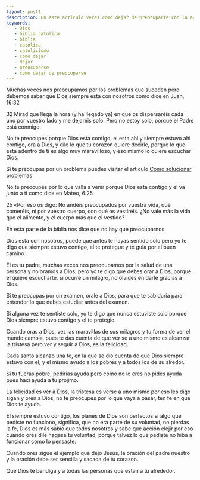 ```yaml
---
layout: post1
description: En este articulo veras como dejar de preocuparte con la ayuda de Dios, ya que no te debes preocupar porque Dios esta con nosotros
keywords:
   - Dios
   - biblia catolica
   - biblia
   - catolica
   - catolicismo
   - como dejar
   - dejar
   - preocuparse
   - como dejar de preocuparse
---
```


Muchas veces nos preocupamos por los problemas que suceden pero
debemos saber que Dios siempre esta con nosotros como dice en Juan, 16:32 

32 Mirad que llega la hora (y ha llegado ya) en que os dispersaréis cada uno por vuestro lado y me dejaréis solo. Pero no estoy solo, porque el Padre está conmigo.

No te preocupes porque Dios esta contigo, el esta ahi y siempre estuvo ahi contigo, ora a Dios, y dile lo que 
tu corazon quiere decirle, porque lo que esta adentro de ti es algo muy maravilloso, y eso mismo lo quiere escuchar Dios.

Si te preocupas por un problema puedes visitar el articulo [Como solucionar problemas](https://dylan14567.github.io/2021/05/03/Como-solucionar-problemas.html)

No te preocupes por lo que valla a venir porque Dios esta contigo y el va junto a ti como dice en Mateo, 6:25

25 «Por eso os digo: No andéis preocupados por vuestra vida, qué comeréis, ni por vuestro cuerpo, con qué os vestiréis. ¿No vale más la vida que el alimento, y el cuerpo más que el vestido?

En esta parte de la biblia nos dice que no hay que preocuparnos.

Dios esta con nosotros, puede que antes te hayas sentido solo pero yo te digo que siempre estuvo contigo, el te protegue y te guia por el buen camino.

El es tu padre, muchas veces nos preocupamos por la salud de una persona y no oramos a Dios, pero yo te digo que debes orar a Dios, porque el quiere escucharte, si ocurre un milagro, no olvides en darle gracias a Dios.

Si te preocupas por un examen, orale a Dios, para que te sabiduria para entender lo que debes estudiar antes del examen.

Si alguna vez te sentiste solo, yo te digo que nunca estuviste solo porque Dios siempre estuvo contigo y el te protegio.

Cuando oras a Dios, vez las maravillas de sus milagros y tu forma de ver el mundo cambia, pues te das cuenta de que ver se a uno mismo es alcanzar la tristesa pero ver y seguir a Dios, es la felicidad.

Cada santo alcanzo una fe, en la que se dio cuenta de que Dios siempre estuvo con el, y el mismo ayudo a los pobres y a todos los de su alredor.

Si tu fueras pobre, pedirias ayuda pero como no lo eres no pides ayuda pues haci ayuda a tu projimo.

La felicidad es ver a Dios, la tristesa es verse a uno mismo por eso les digo sigan y oren a Dios, no te preocupes por lo que vaya a pasar, ten fe en que Dios te ayuda.

El siempre estuvo contigo, los planes de Dios son perfectos si algo que pediste no funciono, significa, que no era parte de su voluntad, no pierdas la fe, Dios es más sabio que todos nosotros y sabe
que acción elejir por eso cuando ores dile hagase tu voluntad, porque talvez lo que pediste no hiba a funcionar como lo pensaste.

Cuando ores sigue el ejemplo que dejo Jesus, la oración del padre nuestro y la oración debe ser sencilla y sacada de tu corazon.

Que Dios te bendiga y a todas las personas que estan a tu alrededor.
